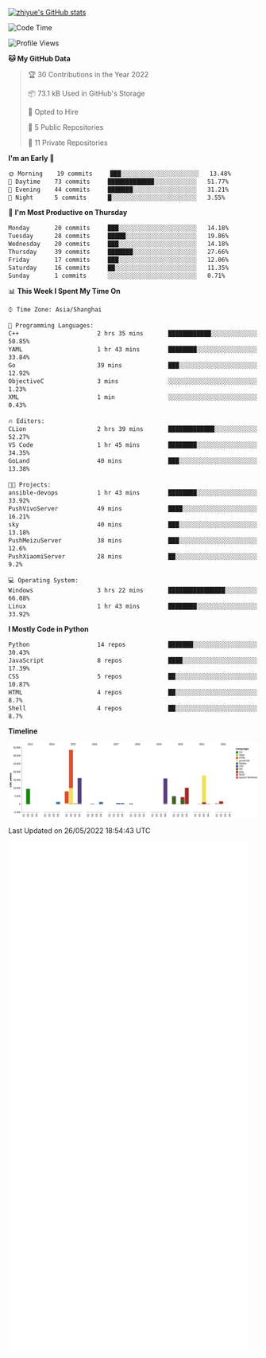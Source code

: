 
[![zhiyue's GitHub stats](https://github-readme-stats.vercel.app/api?username=zhiyue)](https://github.com/anuraghazra/github-readme-stats&&show_icons=true)

<!--START_SECTION:waka-->
![Code Time](http://img.shields.io/badge/Code%20Time-0%20secs-blue)

![Profile Views](http://img.shields.io/badge/Profile%20Views-0-blue)

**🐱 My GitHub Data** 

> 🏆 30 Contributions in the Year 2022
 > 
> 📦 73.1 kB Used in GitHub's Storage 
 > 
> 💼 Opted to Hire
 > 
> 📜 5 Public Repositories 
 > 
> 🔑 11 Private Repositories  
 > 
**I'm an Early 🐤** 

```text
🌞 Morning    19 commits     ███░░░░░░░░░░░░░░░░░░░░░░   13.48% 
🌆 Daytime    73 commits     █████████████░░░░░░░░░░░░   51.77% 
🌃 Evening    44 commits     ███████░░░░░░░░░░░░░░░░░░   31.21% 
🌙 Night      5 commits      █░░░░░░░░░░░░░░░░░░░░░░░░   3.55%

```
📅 **I'm Most Productive on Thursday** 

```text
Monday       20 commits     ███░░░░░░░░░░░░░░░░░░░░░░   14.18% 
Tuesday      28 commits     █████░░░░░░░░░░░░░░░░░░░░   19.86% 
Wednesday    20 commits     ███░░░░░░░░░░░░░░░░░░░░░░   14.18% 
Thursday     39 commits     ███████░░░░░░░░░░░░░░░░░░   27.66% 
Friday       17 commits     ███░░░░░░░░░░░░░░░░░░░░░░   12.06% 
Saturday     16 commits     ██░░░░░░░░░░░░░░░░░░░░░░░   11.35% 
Sunday       1 commits      ░░░░░░░░░░░░░░░░░░░░░░░░░   0.71%

```


📊 **This Week I Spent My Time On** 

```text
⌚︎ Time Zone: Asia/Shanghai

💬 Programming Languages: 
C++                      2 hrs 35 mins       ████████████░░░░░░░░░░░░░   50.85% 
YAML                     1 hr 43 mins        ████████░░░░░░░░░░░░░░░░░   33.84% 
Go                       39 mins             ███░░░░░░░░░░░░░░░░░░░░░░   12.92% 
ObjectiveC               3 mins              ░░░░░░░░░░░░░░░░░░░░░░░░░   1.23% 
XML                      1 min               ░░░░░░░░░░░░░░░░░░░░░░░░░   0.43%

🔥 Editors: 
CLion                    2 hrs 39 mins       █████████████░░░░░░░░░░░░   52.27% 
VS Code                  1 hr 45 mins        ████████░░░░░░░░░░░░░░░░░   34.35% 
GoLand                   40 mins             ███░░░░░░░░░░░░░░░░░░░░░░   13.38%

🐱‍💻 Projects: 
ansible-devops           1 hr 43 mins        ████████░░░░░░░░░░░░░░░░░   33.92% 
PushVivoServer           49 mins             ████░░░░░░░░░░░░░░░░░░░░░   16.21% 
sky                      40 mins             ███░░░░░░░░░░░░░░░░░░░░░░   13.18% 
PushMeizuServer          38 mins             ███░░░░░░░░░░░░░░░░░░░░░░   12.6% 
PushXiaomiServer         28 mins             ██░░░░░░░░░░░░░░░░░░░░░░░   9.2%

💻 Operating System: 
Windows                  3 hrs 22 mins       ████████████████░░░░░░░░░   66.08% 
Linux                    1 hr 43 mins        ████████░░░░░░░░░░░░░░░░░   33.92%

```

**I Mostly Code in Python** 

```text
Python                   14 repos            ███████░░░░░░░░░░░░░░░░░░   30.43% 
JavaScript               8 repos             ████░░░░░░░░░░░░░░░░░░░░░   17.39% 
CSS                      5 repos             ██░░░░░░░░░░░░░░░░░░░░░░░   10.87% 
HTML                     4 repos             ██░░░░░░░░░░░░░░░░░░░░░░░   8.7% 
Shell                    4 repos             ██░░░░░░░░░░░░░░░░░░░░░░░   8.7%

```


**Timeline**

![Chart not found](https://raw.githubusercontent.com/zhiyue/zhiyue/main/charts/bar_graph.png) 


 Last Updated on 26/05/2022 18:54:43 UTC
<!--END_SECTION:waka-->

<!-- [![Top Langs](https://github-readme-stats.vercel.app/api/top-langs/?username=zhiyue)](https://github.com/anuraghazra/github-readme-stats) -->

![](./github-metrics.svg)

